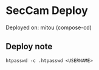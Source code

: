 # SecCam Deploy
Deployed on: mitou (compose-cd)


## Deploy note

```
htpasswd -c .htpasswd <USERNAME>
```
